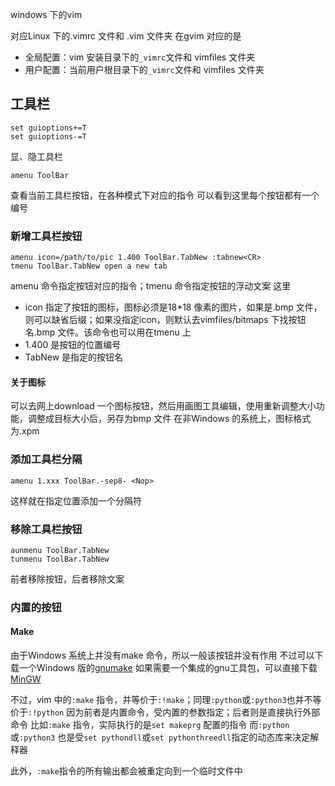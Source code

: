 windows 下的vim

对应Linux 下的.vimrc 文件和 .vim 文件夹
在gvim 对应的是
+ 全局配置：vim 安装目录下的`_vimrc`文件和 vimfiles 文件夹
+ 用户配置：当前用户根目录下的`_vimrc`文件和 vimfiles 文件夹

## 工具栏
```vim
set guioptions+=T
set guioptions-=T
```
显、隐工具栏

```
amenu ToolBar
```
查看当前工具栏按钮，在各种模式下对应的指令
可以看到这里每个按钮都有一个编号

### 新增工具栏按钮
```
amenu icon=/path/to/pic 1.400 ToolBar.TabNew :tabnew<CR>
tmenu ToolBar.TabNew open a new tab
```
amenu 命令指定按钮对应的指令；tmenu 命令指定按钮的浮动文案
这里
+ icon 指定了按钮的图标，图标必须是18*18 像素的图片，如果是.bmp 文件，则可以缺省后缀；如果没指定icon，则默认去vimfiles/bitmaps 下找按钮名.bmp 文件。该命令也可以用在tmenu 上
+ 1.400 是按钮的位置编号
+ TabNew 是指定的按钮名

#### 关于图标
可以去网上download 一个图标按钮，然后用画图工具编辑，使用重新调整大小功能，调整成目标大小后，另存为bmp 文件
在非Windows 的系统上，图标格式为.xpm

### 添加工具栏分隔
```
amenu 1.xxx ToolBar.-sep8- <Nop>
```
这样就在指定位置添加一个分隔符

### 移除工具栏按钮
```
aunmenu ToolBar.TabNew
tunmenu ToolBar.TabNew
```
前者移除按钮，后者移除文案

### 内置的按钮
#### Make
由于Windows 系统上并没有make 命令，所以一般该按钮并没有作用
不过可以下载一个Windows 版的[gnumake](https://gnuwin32.sourceforge.net/packages/make.htm)
如果需要一个集成的gnu工具包，可以直接下载[MinGW](https://sourceforge.net/projects/mingw/)

不过，vim 中的`:make` 指令，并等价于`:!make`；同理`:python`或`:python3`也并不等价于`:!python`
因为前者是内置命令，受内置的参数指定；后者则是直接执行外部命令
比如`:make` 指令，实际执行的是`set makeprg` 配置的指令
而`:python`或`:python3` 也是受`set pythondll`或`set pythonthreedll`指定的动态库来决定解释器

此外，`:make`指令的所有输出都会被重定向到一个临时文件中